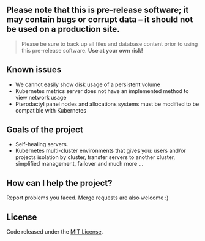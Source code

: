 ## Please note that this is pre-release software; it may contain bugs or corrupt data – it should not be used on a production site.
> Please be sure to back up all files and database content prior to using this pre-release software. <b>Use at your own risk!</b>

## Known issues
- We cannot easily show disk usage of a persistent volume
- Kubernetes metrics server does not have an implemented method to view network usage
- Pterodactyl panel nodes and allocations systems must be modified to be compatible with Kubernetes

## Goals of the project
- Self-healing servers.
- Kubernetes multi-cluster environments that gives you: users and/or projects isolation by cluster, transfer servers to another cluster, simplified management, failover and much more ...

## How can I help the project?
Report problems you faced. Merge requests are also welcome :)

## License
Code released under the [MIT License](https://github.com/kubectyl/kuber/blob/develop/LICENSE).